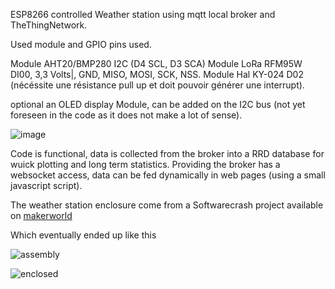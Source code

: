 ESP8266 controlled Weather station using mqtt local broker and TheThingNetwork.

Used module and GPIO pins used.

Module AHT20/BMP280 I2C (D4 SCL, D3 SCA)
Module LoRa RFM95W  DI00, 3,3 Volts|, GND, MISO, MOSI, SCK, NSS.
Module Hal KY-024  D02 (nécéssite une résistance pull up et doit pouvoir générer une interrupt).

optional an OLED display Module, can be added on the I2C bus (not yet foreseen in the code as it does not make a lot of sense).

![image](https://github.com/user-attachments/assets/7711f28d-f23a-42e3-85b0-e01ea34d78ea)



Code is functional, data is collected from the broker into a RRD database for wuick plotting and long term statistics.
Providing the broker has a websocket access, data can be fed dynamically in web pages (using a small javascript script).

The weather station enclosure come from a Softwarecrash project available on [makerworld](https://makerworld.com/en/models/111567-weather-station-anemometer?from=search#profileId-119379)

Which eventually ended up like this

![assembly](https://www.jcoenen.com/images/domotique/station-meteo/RFM95W_ON.jpeg?width=40pc&classes=border,shadow)

![enclosed](https://www.jcoenen.com/images/domotique/station-meteo/station-meteo.jpeg?width=40pc&classes=border,shadow)
